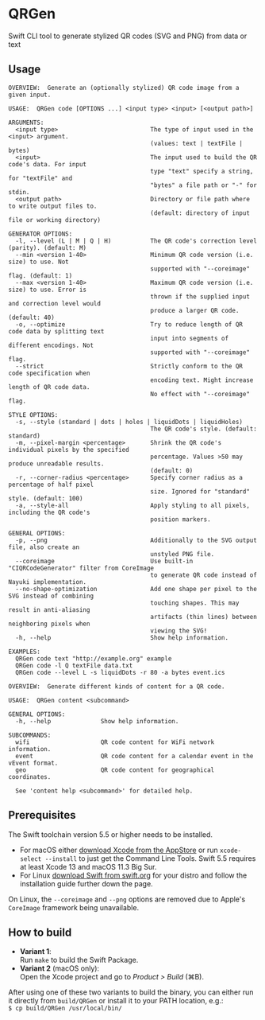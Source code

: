 # QRGen
Swift CLI tool to generate stylized QR codes (SVG and PNG) from data or text

## Usage

```
OVERVIEW:  Generate an (optionally stylized) QR code image from a given input.

USAGE:  QRGen code [OPTIONS ...] <input type> <input> [<output path>]

ARGUMENTS:
  <input type>                          The type of input used in the <input> argument.
                                        (values: text | textFile | bytes)
  <input>                               The input used to build the QR code's data. For input
                                        type "text" specify a string, for "textFile" and
                                        "bytes" a file path or "-" for stdin.
  <output path>                         Directory or file path where to write output files to.
                                        (default: directory of input file or working directory)

GENERATOR OPTIONS:
  -l, --level (L | M | Q | H)           The QR code's correction level (parity). (default: M)
  --min <version 1-40>                  Minimum QR code version (i.e. size) to use. Not
                                        supported with "--coreimage" flag. (default: 1)
  --max <version 1-40>                  Maximum QR code version (i.e. size) to use. Error is
                                        thrown if the supplied input and correction level would
                                        produce a larger QR code. (default: 40)
  -o, --optimize                        Try to reduce length of QR code data by splitting text
                                        input into segments of different encodings. Not
                                        supported with "--coreimage" flag.
  --strict                              Strictly conform to the QR code specification when
                                        encoding text. Might increase length of QR code data.
                                        No effect with "--coreimage" flag.

STYLE OPTIONS:
  -s, --style (standard | dots | holes | liquidDots | liquidHoles)
                                        The QR code's style. (default: standard)
  -m, --pixel-margin <percentage>       Shrink the QR code's individual pixels by the specified
                                        percentage. Values >50 may produce unreadable results.
                                        (default: 0)
  -r, --corner-radius <percentage>      Specify corner radius as a percentage of half pixel
                                        size. Ignored for "standard" style. (default: 100)
  -a, --style-all                       Apply styling to all pixels, including the QR code's
                                        position markers.

GENERAL OPTIONS:
  -p, --png                             Additionally to the SVG output file, also create an
                                        unstyled PNG file.
  --coreimage                           Use built-in "CIQRCodeGenerator" filter from CoreImage
                                        to generate QR code instead of Nayuki implementation.
  --no-shape-optimization               Add one shape per pixel to the SVG instead of combining
                                        touching shapes. This may result in anti-aliasing
                                        artifacts (thin lines) between neighboring pixels when
                                        viewing the SVG!
  -h, --help                            Show help information.

EXAMPLES:
  QRGen code text "http://example.org" example
  QRGen code -l Q textFile data.txt
  QRGen code --level L -s liquidDots -r 80 -a bytes event.ics
```

```
OVERVIEW:  Generate different kinds of content for a QR code.

USAGE:  QRGen content <subcommand>

GENERAL OPTIONS:
  -h, --help              Show help information.

SUBCOMMANDS:
  wifi                    QR code content for WiFi network information.
  event                   QR code content for a calendar event in the vEvent format.
  geo                     QR code content for geographical coordinates.

  See 'content help <subcommand>' for detailed help.
```

## Prerequisites

The Swift toolchain version 5.5 or higher needs to be installed.  
- For macOS either [download Xcode from the AppStore](https://apps.apple.com/us/app/xcode/id497799835) or run `xcode-select --install` to just get the Command Line Tools. Swift 5.5 requires at least Xcode 13 and macOS 11.3 Big Sur.
- For Linux [download Swift from swift.org](https://www.swift.org/download/) for your distro and follow the installation guide further down the page.

On Linux, the `--coreimage` and `--png` options are removed due to Apple's `CoreImage` framework being unavailable.

## How to build

- **Variant 1**:  
Run `make` to build the Swift Package.
- **Variant 2** (macOS only):  
Open the Xcode project and go to *Product > Build* (⌘B).

After using one of these two variants to build the binary, you can either run it directly from `build/QRGen` or install it to your PATH location, e.g.:  
`$ cp build/QRGen /usr/local/bin/`
